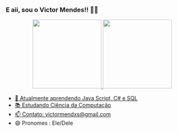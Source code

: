 ### E aii, sou o Victor Mendes!! 🥶🥶
<div align="center">
  <a href="https://github.com/kbanaVitu">
  <img height="180em" src="https://github-readme-stats.vercel.app/api?username=kbanaVitu&show_icons=true&theme=dracula&include_all_commits=true&count_private=true"/>
  <img height="180em" src="https://github-readme-stats.vercel.app/api/top-langs/?username=kbanaVitu&layout=compact&langs_count=7&theme=dracula"/>
</div>

- 🌱 Atualmente aprendendo Java Script, C# e SQL
- 📚 Estudando Ciência da Computação
- 📫 Contato: victormendxs@gmail.com
- 😄 Pronomes : Ele/Dele

